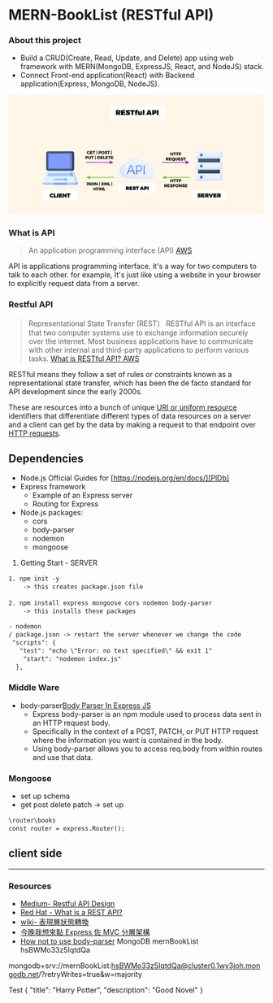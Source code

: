 # MERN-BookList (RESTful API)
### About this project
- Build a CRUD(Create, Read, Update, and Delete) app using web framework with MERN(MongoDB, ExpressJS, React, and NodeJS) stack.
- Connect Front-end application(React) with Backend application(Express, MongoDB, NodeJS).

![](https://github.com/miya-w/MERN-BookList/blob/main/img/Screen%20Shot%202022-10-05%20at%204.53.51%20pm.png)
### What is API
 > An application programming interface (API) [AWS](https://aws.amazon.com/what-is/restful-api/)

API is applications programming interface. it's a way for two computers to talk to each other.
for example, It's just like using a website in your browser to explicitly request data from a server.

### Restful API

> Representational State Transfer (REST）
RESTful API is an interface that two computer systems use to exchange information securely over the internet. Most business applications have to communicate with other internal and third-party applications to perform various tasks. [What is RESTful API? AWS](https://aws.amazon.com/what-is/restful-api/)

RESTful means they follow a set of rules or constraints known as a representational state transfer, which has been the de facto standard for API development since the early 2000s.

These are resources into a bunch of unique [URI or uniform resource]() identifiers that differentiate different types of data resources on a server and a client can get by the data by making a request to that endpoint over [HTTP requests](https://www.geeksforgeeks.org/different-kinds-of-http-requests/).

## Dependencies
- Node.js Official Guides for [https://nodejs.org/en/docs/][PlDb]
- Express framework
    - Example of an Express server
    - Routing for Express
- Node.js packages:
    - cors
    - body-parser
    - nodemon
    - mongoose

 1. Getting Start - SERVER
```
1. npm init -y
    -> this creates package.json file
    
2. npm install express mongoose cors nodemon body-parser
    -> this installs these packages

```

```
- nodemon
/ package.json -> restart the server whenever we change the code
 "scripts": {
   "test": "echo \"Error: no test specified\" && exit 1"
    "start": "nodemon index.js"
  },
```

### Middle Ware
- body-parser[Body Parser In Express JS](https://www.simplilearn.com/tutorials/nodejs-tutorial/body-parser-in-express-js)
    - Express body-parser is an npm module used to process data sent in an HTTP request body.
    - Specifically in the context of a POST, PATCH, or PUT HTTP request where the information you want is contained in the body.
    - Using body-parser allows you to access req.body from within routes and use that data.

### Mongoose

- set up schema
- get post delete patch -> set up

```
\router\books
const router = express.Router();
```


## client side





---
### Resources
- [Medium- Restful API Design](https://medium.com/@rachna3singhal/restful-api-design-95b4a8630c26)
- [Red Hat - What is a REST API?](https://www.redhat.com/en/topics/api/what-is-a-rest-api)
- [wiki- 表現層狀態轉換](https://zh.wikipedia.org/zh-tw/%E8%A1%A8%E7%8E%B0%E5%B1%82%E7%8A%B6%E6%80%81%E8%BD%AC%E6%8D%A2)
- [今晚我想來點 Express 佐 MVC 分層架構](https://ithelp.ithome.com.tw/articles/10241083)
- [How not to use body-parser](https://medium.com/tds-note/how-not-to-use-body-parser-b93241ba2d6a)
MongoDB
mernBookList
hsBWMo33z5IqtdQa

mongodb+srv://mernBookList:hsBWMo33z5IqtdQa@cluster0.1wy3joh.mongodb.net/?retryWrites=true&w=majority

Test 
{
    "title": "Harry Potter",
    "description": "Good Novel"
}










